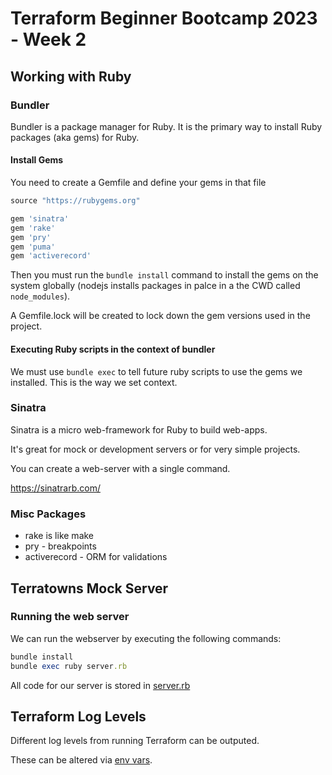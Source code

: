 # Terraform Beginner Bootcamp 2023 - Week 2

## Working with Ruby
### Bundler 

Bundler is a package manager for Ruby. It is the primary way to install Ruby packages (aka gems) for Ruby.

#### Install Gems
You need to create a Gemfile and define your gems in that file

```rb
source "https://rubygems.org"

gem 'sinatra'
gem 'rake'
gem 'pry'
gem 'puma'
gem 'activerecord'
```

Then you must run the `bundle install` command to install the gems on the system globally (nodejs installs packages in palce in a the CWD called `node_modules`).

A Gemfile.lock will be created to lock down the gem versions used in the project.

#### Executing Ruby scripts in the context of bundler

We must use `bundle exec` to tell future ruby scripts to use the gems we installed. This is the way we set context.

### Sinatra
Sinatra is a micro web-framework for Ruby to build web-apps.

It's great for mock or development servers or for very simple projects.

You can create a web-server with a single command.

https://sinatrarb.com/

### Misc Packages
* rake is like make
* pry - breakpoints
* activerecord - ORM for validations

## Terratowns Mock Server 

### Running the web server 
We can run the webserver by executing the following commands:
```rb
bundle install
bundle exec ruby server.rb 
```

All code for our server is stored in [server.rb](../terratowns_mock_server/server.rb)

## Terraform Log Levels

Different log levels from running Terraform can be outputed.

These can be altered via [env vars](https://developer.hashicorp.com/terraform/internals/debugging).